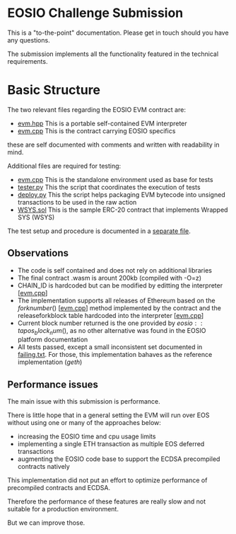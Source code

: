 # EOSIO Challenge Submission

This is a "to-the-point" documentation. Please get in touch should you have any questions.

The submission implements all the functionality featured in the technical requirements.

# Basic Structure

The two relevant files regarding the EOSIO EVM contract are:

- [evm.hpp](src/evm.hpp) This is a portable self-contained EVM interpreter
- [evm.cpp](contracts/evm/evm.cpp) This is the contract carrying EOSIO specifics

these are self documented with comments and written with readability in mind.

Additional files are required for testing:

- [evm.cpp](src/evm.cpp) This is the standalone environment used as base for tests
- [tester.py](tests/tester.py) This the script that coordinates the execution of tests
- [deploy.py](tests/sol/deploy.py) This the script helps packaging EVM bytecode into unsigned transactions to be used in the raw action
- [WSYS.sol](tests/sol/WSYS.sol) This is the sample ERC-20 contract that implements Wrapped SYS (WSYS)

The test setup and procedure is documented in a [separate file](tests/README.md).

## Observations

- The code is self contained and does not rely on additional libraries
- The final contract .wasm is arount 200kb (compiled with -O=z)
- CHAIN_ID is hardcoded but can be modified by editting the interpreter [[evm.cpp](https://github.com/simplensolid/eosio-challenge-D9ZB93LES8/blob/5070afc9f55a86a544ad0f295410d130d0742bde/src/evm.hpp#L2720)]
- The implementation supports all releases of Ethereum based on the $forknumber()$ [[evm.cpp](https://github.com/simplensolid/eosio-challenge-D9ZB93LES8/blob/5070afc9f55a86a544ad0f295410d130d0742bde/contracts/evm/evm.cpp#L301)] method implemented by the contract and the releaseforkblock table hardcoded into the interpreter [[evm.cpp](https://github.com/simplensolid/eosio-challenge-D9ZB93LES8/blob/5070afc9f55a86a544ad0f295410d130d0742bde/src/evm.hpp#L2737)]
- Current block number returned is the one provided by $eosio::tapos_block_num()$, as no other alternative was found in the EOSIO platform documentation
- All tests passed, except a small inconsistent set documented in [failing.txt](tests/failing.txt). For those, this implementation bahaves as the reference implementation ($geth$)

## Performance issues

The main issue with this submission is performance.

There is little hope that in a general setting the EVM will run over EOS without using one or many of the approaches below:

- increasing the EOSIO time and cpu usage limits
- implementing a single ETH transaction as multiple EOS deferred transactions
- augmenting the EOSIO code base to support the ECDSA precompiled contracts natively

This implementation did not put an effort to optimize performance of precompiled contracts and ECDSA.

Therefore the performance of these features are really slow and not suitable for a production environment.

But we can improve those.

